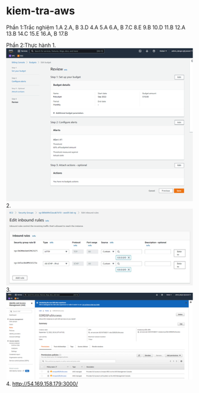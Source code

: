# kiem-tra-aws
Phần 1:Trắc nghiệm
1.A
2.A, B
3.D
4.A
5.A
6.A, B
7.C
8.E
9.B
10.D
11.B
12.A
13.B
14.C
15.E
16.A, B
17.B

Phần 2:Thực hành
1.
![Budget Alert](Markdowwn\us-east-1.console.aws.amazon.com_billing_home_region=us-east-1.png)
2.
![Ping to EC2](Markdowwn\ping_to_ec2.jpeg)
3.
![Create IAM Role](Markdowwn\us-east-1.console.aws.amazon.com_iamv2_home_region=ap-southeast-1.png)
4.
http://54.169.158.179:3000/
